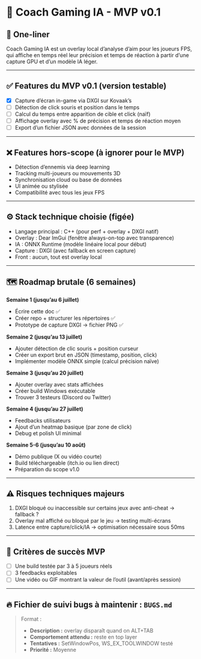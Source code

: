 # 🎯 Coach Gaming IA - MVP v0.1

## 🧠 One-liner
Coach Gaming IA est un overlay local d’analyse d’aim pour les joueurs FPS, qui affiche en temps réel leur précision et temps de réaction à partir d’une capture GPU et d’un modèle IA léger.

---

## ✅ Features du MVP v0.1 (version testable)

- [x] Capture d’écran in-game via DXGI sur Kovaak’s
- [ ] Détection de click souris et position dans le temps
- [ ] Calcul du temps entre apparition de cible et click (naïf)
- [ ] Affichage overlay avec % de précision et temps de réaction moyen
- [ ] Export d’un fichier JSON avec données de la session

---

## ❌ Features hors-scope (à ignorer pour le MVP)

- Détection d’ennemis via deep learning
- Tracking multi-joueurs ou mouvements 3D
- Synchronisation cloud ou base de données
- UI animée ou stylisée
- Compatibilité avec tous les jeux FPS

---

## ⚙️ Stack technique choisie (figée)

- Langage principal : C++ (pour perf + overlay + DXGI natif)
- Overlay : Dear ImGui (fenêtre always-on-top avec transparence)
- IA : ONNX Runtime (modèle linéaire local pour début)
- Capture : DXGI (avec fallback en screen capture)
- Front : aucun, tout est overlay local

---

## 🗺️ Roadmap brutale (6 semaines)

**Semaine 1 (jusqu’au 6 juillet)**  
- Écrire cette doc ✅  
- Créer repo + structurer les répertoires ✅  
- Prototype de capture DXGI → fichier PNG ✅  

**Semaine 2 (jusqu’au 13 juillet)**  
- Ajouter détection de clic souris + position curseur  
- Créer un export brut en JSON (timestamp, position, click)  
- Implémenter modèle ONNX simple (calcul précision naïve)

**Semaine 3 (jusqu’au 20 juillet)**  
- Ajouter overlay avec stats affichées  
- Créer build Windows exécutable  
- Trouver 3 testeurs (Discord ou Twitter)

**Semaine 4 (jusqu’au 27 juillet)**  
- Feedbacks utilisateurs  
- Ajout d’un heatmap basique (par zone de click)  
- Debug et polish UI minimal

**Semaine 5-6 (jusqu’au 10 août)**  
- Démo publique (X ou vidéo courte)  
- Build téléchargeable (itch.io ou lien direct)  
- Préparation du scope v1.0

---

## ⚠️ Risques techniques majeurs

1. DXGI bloqué ou inaccessible sur certains jeux avec anti-cheat → fallback ?
2. Overlay mal affiché ou bloqué par le jeu → testing multi-écrans
3. Latence entre capture/click/IA → optimisation nécessaire sous 50ms

---

## 🎯 Critères de succès MVP

- [ ] Une build testée par 3 à 5 joueurs réels
- [ ] 3 feedbacks exploitables
- [ ] Une vidéo ou GIF montrant la valeur de l’outil (avant/après session)

---

## 🔥 Fichier de suivi bugs à maintenir : `BUGS.md`
> Format :  
> - **Description :** overlay disparaît quand on ALT+TAB  
> - **Comportement attendu :** reste en top layer  
> - **Tentatives :** SetWindowPos, WS_EX_TOOLWINDOW testé  
> - **Priorité :** Moyenne
